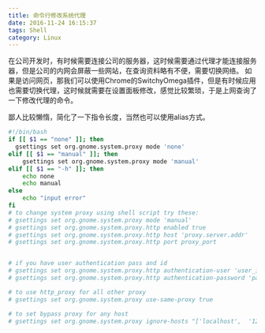 ```yaml
---
title: 命令行修改系统代理
date: 2016-11-24 16:15:37
tags: Shell
category: Linux
---
```

在公司开发时，有时候需要连接公司的服务器，这时候需要通过代理才能连接服务器，但是公司的内网会屏蔽一些网站，在查询资料略有不便，需要切换网络。
如果是访问网页，那我们可以使用Chrome的SwitchyOmega插件，但是有时候应用也需要切换代理，这时候就需要在设置面板修改，感觉比较繁琐，于是上网查询了一下修改代理的命令。
<!--more-->
鄙人比较懒惰，简化了一下指令长度，当然也可以使用alias方式。
```sh
#!/bin/bash
if [[ $1 == "none" ]]; then
  gsettings set org.gnome.system.proxy mode 'none'
elif [[ $1 == "manual" ]]; then
	gsettings set org.gnome.system.proxy mode 'manual'
elif [[ $1 == "-h" ]]; then
	echo none
	echo manual
else
	echo "input error"
fi
# to change system proxy using shell script try these:
# gsettings set org.gnome.system.proxy mode 'manual'
# gsettings set org.gnome.system.proxy.http enabled true
# gsettings set org.gnome.system.proxy.http host 'proxy.server.addr'
# gsettings set org.gnome.system.proxy.http port proxy_port


# if you have user authentication pass and id
# gsettings set org.gnome.system.proxy.http authentication-user 'user_id'
# gsettings set org.gnome.system.proxy.http authentication-password 'password'

# to use http_proxy for all other proxy
# gsettings set org.gnome.system.proxy use-same-proxy true

# to set bypass proxy for any host
# gsettings set org.gnome.system.proxy ignore-hosts "['localhost',  '127.0.0.1', 'all', 'other', 'hosts']"
```